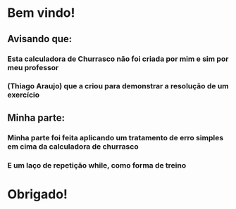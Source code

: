 # Bem vindo!

## Avisando que: 
### Esta calculadora de Churrasco não foi criada por mim e sim por meu professor<br>
### (Thiago Araujo) que a criou para demonstrar a resolução de um exercício<br>

## Minha parte:

### Minha parte foi feita aplicando um tratamento de erro simples em cima da calculadora de churrasco<br>
### E um laço de repetição while, como forma de treino

# Obrigado!